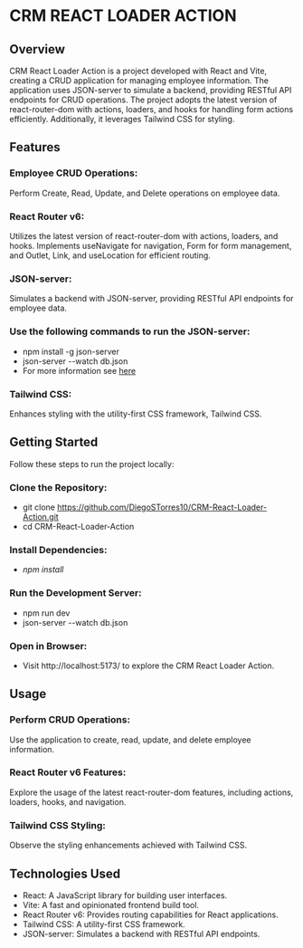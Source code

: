 # CRM REACT LOADER ACTION
## Overview
CRM React Loader Action is a project developed with React and Vite, creating a CRUD application for managing employee information. The application uses JSON-server to simulate a backend, providing RESTful API endpoints for CRUD operations. The project adopts the latest version of react-router-dom with actions, loaders, and hooks for handling form actions efficiently. Additionally, it leverages Tailwind CSS for styling.

## Features
### Employee CRUD Operations:
Perform Create, Read, Update, and Delete operations on employee data.

### React Router v6:
Utilizes the latest version of react-router-dom with actions, loaders, and hooks.
Implements useNavigate for navigation, Form for form management, and Outlet, Link, and useLocation for efficient routing.

### JSON-server:
Simulates a backend with JSON-server, providing RESTful API endpoints for employee data.
### Use the following commands to run the JSON-server:
- npm install -g json-server
- json-server --watch db.json
- For more information see [here](https://www.npmjs.com/package/json-server "here")

### Tailwind CSS:

Enhances styling with the utility-first CSS framework, Tailwind CSS.


## Getting Started
Follow these steps to run the project locally:
### Clone the Repository:
- git clone https://github.com/DiegoSTorres10/CRM-React-Loader-Action.git
- cd CRM-React-Loader-Action

### Install Dependencies:
- *npm install*

### Run the Development Server:
- npm run dev
- json-server --watch db.json

### Open in Browser:
- Visit http://localhost:5173/ to explore the CRM React Loader Action.

## Usage
### Perform CRUD Operations:
Use the application to create, read, update, and delete employee information.

### React Router v6 Features:
Explore the usage of the latest react-router-dom features, including actions, loaders, hooks, and navigation.

### Tailwind CSS Styling:
Observe the styling enhancements achieved with Tailwind CSS.

## Technologies Used
- React: A JavaScript library for building user interfaces.
- Vite: A fast and opinionated frontend build tool.
- React Router v6: Provides routing capabilities for React applications.
- Tailwind CSS: A utility-first CSS framework.
- JSON-server: Simulates a backend with RESTful API endpoints.
